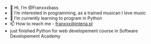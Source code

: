 - 👋 Hi, I’m @Franxxxbass
- 👀 I’m interested in programming, as a trained musican I love music 
- 🌱 I’m currently learning to program in Python
- 📫 How to reach me - franxxx@interia.pl
- just finished Python for web developement course in Software Developement Academy
